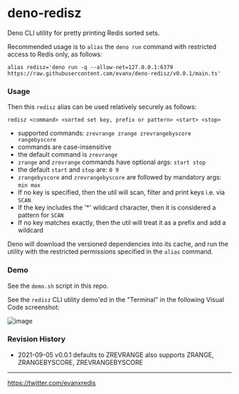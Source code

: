 # deno-redisz

Deno CLI utility for pretty printing Redis sorted sets.

Recommended usage is to `alias` the `deno run` command with restricted access to Redis only, as follows:

```shell
alias redisz='deno run -q --allow-net=127.0.0.1:6379 https://raw.githubusercontent.com/evanx/deno-redisz/v0.0.1/main.ts'
```

### Usage

Then this `redisz` alias can be used relatively securely as follows:

```
redisz <command> <sorted set key, prefix or pattern> <start> <stop>
```

- supported commands: `zrevrange zrange zrevrangebyscore rangebyscore`
- commands are case-insensitive
- the default command is `zrevrange`
- `zrange` and `zrevrange` commands have optional args: `start stop`
- the default `start` and `stop` are: `0 9`
- `zrangebyscore` and `zrevrangebyscore` are followed by mandatory args: `min max`
- If no key is specified, then the util will scan, filter and print keys i.e. via `SCAN`
- If the key includes the '\*' wildcard character, then it is considered a pattern for `SCAN`
- If no key matches exactly, then the util will treat it as a prefix and add a wildcard

Deno will download the versioned dependencies into its cache, and run the utility with the restricted permissions specified in the `alias` command.

### Demo

See the `demo.sh` script in this repo.

See the `redisz` CLI utility demo'ed in the "Terminal" in the following Visual Code screenshot:

![image](https://user-images.githubusercontent.com/899558/132129797-a0928d8b-76a7-4d17-bf44-df3fbd17e215.png)

### Revision History

- 2021-09-05 v0.0.1 defaults to ZREVRANGE also supports ZRANGE, ZRANGEBYSCORE, ZREVRANGEBYSCORE

<hr>
<a href='https://twitter.com/evanxredis'>https://twitter.com/evanxredis</a>
